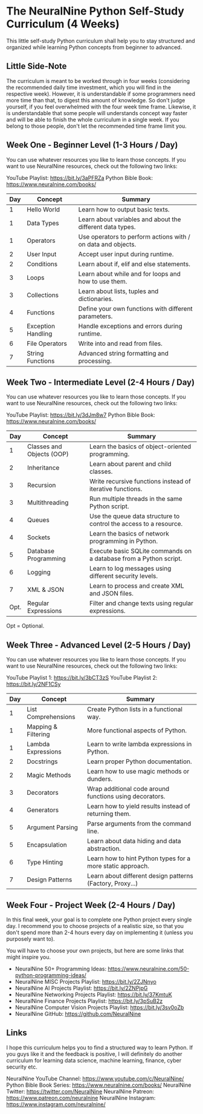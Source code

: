 # The NeuralNine Python Self-Study Curriculum (4 Weeks)

This little self-study Python curriculum shall help you to stay structured and organized while learning Python concepts from beginner to advanced.

## Little Side-Note

The curriculum is meant to be worked through in four weeks (considering the recommended daily time investment, which you will find in the respective week). However, it is understandable if some programmers need more time than that, to digest this amount of knowledge. So don't judge yourself, if you feel overwhelmed with the four week time frame. Likewise, it is understandable that some people will understands concept way faster and will be able to finish the whole curriculum in a single week. If you belong to those people, don't let the recommended time frame limit you.

## Week One - Beginner Level (1-3 Hours / Day)

You can use whatever resources you like to learn those concepts. If you want to use NeuralNine resources, check out the following two links:

YouTube Playlist: https://bit.ly/3aPFRZa
Python Bible Book: https://www.neuralnine.com/books/

| Day | Concept | Summary |
| ------ | ------ | ------ |
| 1 | Hello World | Learn how to output basic texts. |
| 1 | Data Types | Learn about variables and about the different data types. |
| 1 | Operators | Use operators to perform actions with / on data and objects. |
| 2 | User Input | Accept user input during runtime. |
| 2 | Conditions | Learn about if, elif and else statements. |
| 3 | Loops | Learn about while and for loops and how to use them. |
| 3 | Collections | Learn about lists, tuples and dictionaries. |
| 4 | Functions | Define your own functions with different parameters. |
| 5 | Exception Handling | Handle exceptions and errors during runtime. |
| 6 | File Operators | Write into and read from files. |
| 7 | String Functions | Advanced string formatting and processing. |

## Week Two - Intermediate Level (2-4 Hours / Day)

You can use whatever resources you like to learn those concepts. If you want to use NeuralNine resources, check out the following two links:

YouTube Playlist: https://bit.ly/3dJm8w7
Python Bible Book: https://www.neuralnine.com/books/

| Day | Concept | Summary |
| ------ | ------ | ------ |
| 1 | Classes and Objects (OOP) | Learn the basics of object-oriented programming. |
| 2 | Inheritance | Learn about parent and child classes. |
| 3 | Recursion | Write recursive functions instead of iterative functions. |
| 3 | Multithreading | Run multiple threads in the same Python script. |
| 4 | Queues | Use the queue data structure to control the access to a resource. |
| 4 | Sockets | Learn the basics of network programming in Python. |
| 5 | Database Programming | Execute basic SQLite commands on a database from a Python script. |
| 6 | Logging | Learn to log messages using different security levels. |
| 7 | XML & JSON | Learn to process and create XML and JSON files. |
| Opt. | Regular Expressions | Filter and change texts using regular expressions. |

Opt = Optional.

## Week Three - Advanced Level (2-5 Hours / Day)

You can use whatever resources you like to learn those concepts. If you want to use NeuralNine resources, check out the following two links:

YouTube Playlist 1: https://bit.ly/3bCT3zS
YouTube Playlist 2: https://bit.ly/2NF1CSy

| Day | Concept | Summary |
| ------ | ------ | ------ |
| 1 | List Comprehensions | Create Python lists in a functional way. |
| 1 | Mapping & Filtering | More functional aspects of Python. |
| 1 | Lambda Expressions | Learn to write lambda expressions in Python. |
| 2 | Docstrings | Learn proper Python documentation. |
| 2 | Magic Methods | Learn how to use magic methods or dunders. |
| 3 | Decorators | Wrap additional code around functions using decorators. |
| 4 | Generators | Learn how to yield results instead of returning them. |
| 5 | Argument Parsing | Parse arguments from the command line. |
| 5 | Encapsulation | Learn about data hiding and data abstraction. |
| 6 | Type Hinting | Learn how to hint Python types for a more static approach. |
| 7 | Design Patterns | Learn about different design patterns (Factory, Proxy...) |

## Week Four - Project Week (2-4 Hours / Day)

In this final week, your goal is to complete one Python project every single day. I recommend you to choose projects of a realistic size, so that you don't spend more than 2-4 hours every day on implementing it (unless you purposely want to).

You will have to choose your own projects, but here are some links that might inspire you.

* NeuralNine 50+ Programming Ideas: https://www.neuralnine.com/50-python-programming-ideas/
* NeuralNine MISC Projects Playlist: https://bit.ly/2ZJNnyo
* NeuralNine AI Projects Playlist: https://bit.ly/2ZNPjpG
* NeuralNine Networking Projects Playlist: https://bit.ly/37KmtuK
* NeuralNine Finance Projects Playlist: https://bit.ly/3pSuB2z
* NeuralNine Computer Vision Projects Playlist: https://bit.ly/3sv0oZb
* NeuralNine GitHub: https://github.com/NeuralNine

## Links

I hope this curriculum helps you to find a structured way to learn Python. If you guys like it and the feedback is positive, I will definitely do another curriculum for learning data science, machine learning, finance, cyber security etc.

NeuralNine YouTube Channel: https://www.youtube.com/c/NeuralNine/
Python Bible Book Series: https://www.neuralnine.com/books/
NeuralNine Twitter: https://twitter.com/NeuralNine
NeuralNine Patreon: https://www.patreon.com/neuralnine
NeuralNine Instagram: https://www.instagram.com/neuralnine/

